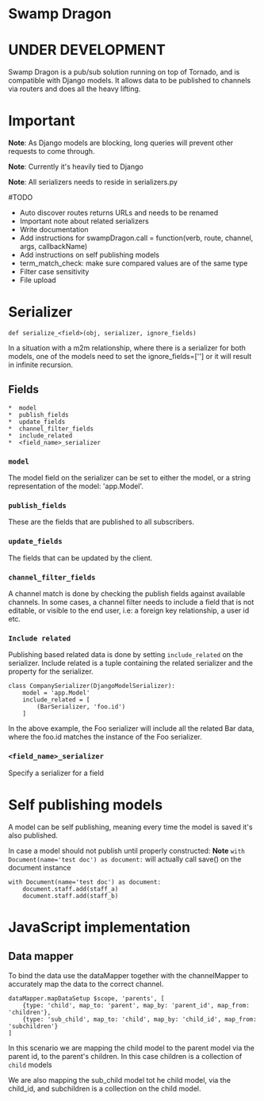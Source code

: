 Swamp Dragon
============

# UNDER DEVELOPMENT

Swamp Dragon is a pub/sub solution running on top of Tornado, and is compatible with Django models.
It allows data to be published to channels via routers and does all the heavy lifting.


# Important
**Note**: As Django models are blocking, long queries will prevent other requests to come through.

**Note**: Currently it's heavily tied to Django

**Note**: All serializers needs to reside in serializers.py


#TODO
*  Auto discover routes returns URLs and needs to be renamed
*  Important note about related serializers
*  Write documentation
*  Add instructions for swampDragon.call = function(verb, route, channel, args, callbackName)
*  Add instructions on self publishing models
*  term_match_check: make sure compared values are of the same type
*  Filter case sensitivity
*  File upload


# Serializer

    def serialize_<field>(obj, serializer, ignore_fields)

In a situation with a m2m relationship, where there is a serializer for both models, one of the models
need to set the ignore_fields=['<field name>'] or it will result in infinite recursion.

## Fields

    *  model
    *  publish_fields
    *  update_fields
    *  channel_filter_fields
    *  include_related
    *  <field_name>_serializer

### ```model```
The model field on the serializer can be set to either the model, or a string representation of the model:
'app.Model'.

### ```publish_fields```
These are the fields that are published to all subscribers.


### ```update_fields```
The fields that can be updated by the client.

### ```channel_filter_fields```
A channel match is done by checking the publish fields against available channels.
In some cases, a channel filter needs to include a field that is not editable, or visible to the end user,
i.e: a foreign key relationship, a user id etc.

### ```Include related```

Publishing based related data is done by setting ```include_related``` on the serializer.
Include related is a tuple containing the related serializer and the property for the serializer.

    class CompanySerializer(DjangoModelSerializer):
        model = 'app.Model'
        include_related = [
            (BarSerializer, 'foo.id')
        ]


In the above example, the Foo serializer will include all the related Bar data, where the foo.id matches the
instance of the Foo serializer.


### ```<field_name>_serializer```

Specify a serializer for a field


# Self publishing models

A model can be self publishing, meaning every time the model is saved it's also published.

In case a model should not publish until properly constructed:
**Note**  ```with Document(name='test doc') as document:``` will actually call save() on the document instance

    with Document(name='test doc') as document:
        document.staff.add(staff_a)
        document.staff.add(staff_b)


# JavaScript implementation

## Data mapper

To bind the data use the dataMapper together with the channelMapper to accurately map the data to the correct channel.

    dataMapper.mapDataSetup $scope, 'parents', [
        {type: 'child', map_to: 'parent', map_by: 'parent_id', map_from: 'children'},
        {type: 'sub_child', map_to: 'child', map_by: 'child_id', map_from: 'subchildren'}
    ]

In this scenario we are mapping the child model to the parent model via the parent id, to the parent's children.
In this case children is a collection of ```child``` models

We are also mapping the sub_child model tot he child model, via the child_id, and subchildren is a collection
on the child model.
